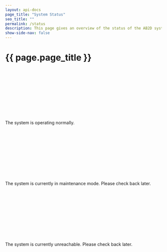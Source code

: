 ```yaml
---
layout: api-docs
page_title: "System Status"
seo_title: ""
permalink: /status
description: This page gives an overview of the status of the AB2D systems.
show-side-nav: false
---
```


# {{ page.page_title }}

<div class="margin-top-1">
    <div id="success" class="display-flex flex-align-center display-none">
        <svg class="usa-icon text-green" aria-hidden="true" role="img">
            <use xlink:href="{{ '/assets/uswds/img/sprite.svg#check_circle' | relative_url }}"></use>
        </svg>
        <p class="padding-05 margin-0">The system is operating normally.</p>
    </div>
    <div id="maintenance" class="display-flex flex-align-center display-none">
        <svg class="usa-icon text-red" aria-hidden="true" role="img">
            <use xlink:href="{{ '/assets/uswds/img/sprite.svg#cancel' | relative_url }}"></use>
        </svg>
        <p class="padding-05 margin-0">
            The system is currently in maintenance mode. Please check back later.
        </p>
    </div>
    <div id="unreachable" class="display-flex flex-align-center display-none">
        <svg class="usa-icon text-red" aria-hidden="true" role="img">
            <use xlink:href="{{ '/assets/uswds/img/sprite.svg#cancel' | relative_url }}"></use>
        </svg>
        <p class="padding-05 margin-0">
            The system is currently unreachable. Please check back later.
        </p>
    </div>
</div>

<script>
    async function pollServer() {
        const successEl = document.getElementById("success");
        const maintenanceEl = document.getElementById("maintenance");
        const unreachableEl = document.getElementById("unreachable");

        const baseUrl = "https://sandbox.ab2d.cms.gov/status";

        try {
            const response = await fetch(baseUrl);
            if (!response.ok) {
                throw new Error(`Response status: ${response.status}`);
            }

            const data = await response.json();

            console.log({ data })

            if (data.maintenanceMode === "false") {
                successEl?.classList.remove("display-none");

                maintenanceEl?.classList.add("display-none");
                unreachableEl?.classList.add("display-none");
            } else {
                maintenanceEl?.classList.remove("display-none");

                successEl?.classList.add("display-none");
                unreachableEl?.classList.add("display-none");
            }
        } catch (error) {
            console.error(error.message);
            unreachableEl?.classList.remove("display-none");

            maintenanceEl?.classList.add("display-none");
            successEl?.classList.add("display-none");
        }
    }

    document.addEventListener('DOMContentLoaded', function () {
        pollServer();
        setInterval(pollServer, 10000);
    })
</script>
